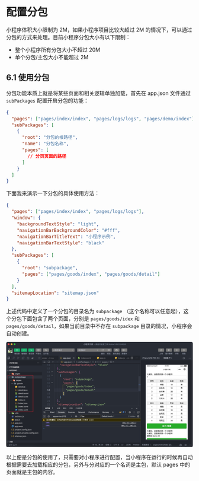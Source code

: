 # 配置分包

小程序体积大小限制为 2M，如果小程序项目比较大超过 2M 的情况下，可以通过分包的方式来处理。目前小程序分包大小有以下限制：

- 整个小程序所有分包大小不超过 20M
- 单个分包/主包大小不能超过 2M

## 6.1 使用分包

分包功能本质上就是将某些页面和相关逻辑单独加载，首先在 app.json 文件通过 `subPackages` 配置开启分包的功能：

```json
{
  "pages": ["pages/index/index", "pages/logs/logs", "pages/demo/index"],
  "subPackages": [
    {
      "root": "分包的根路径",
      "name": "分包名称",
      "pages": [
        // 分页页面的路径
      ]
    }
  ]
}
```

下面我来演示一下分包的具体使用方法：

```json
{
  "pages": ["pages/index/index", "pages/logs/logs"],
  "window": {
    "backgroundTextStyle": "light",
    "navigationBarBackgroundColor": "#fff",
    "navigationBarTitleText": "小程序示例",
    "navigationBarTextStyle": "black"
  },
  "subPackages": [
    {
      "root": "subpackage",
      "pages": ["pages/goods/index", "pages/goods/detail"]
    }
  ],
  "sitemapLocation": "sitemap.json"
}
```

上述代码中定义了一个分包的目录名为 `subpackage` （这个名称可以任意起），这个分包下面包含了两个页面，分别是 `pages/goods/idex` 和 `pages/goods/detail`，如果当前目录中不存在 `subpackage` 目录的情况，小程序会自动创建。

![](./assets/subpackage/picture_1.jpg)

以上便是分包的使用了，只需要对小程序进行配置，当小程序在运行的时候再自动根据需要去加载相应的分包，另外与分对应的一个名词是主包，默认 pages 中的页面就是主包的内容。
